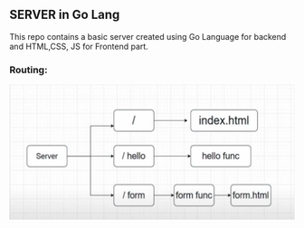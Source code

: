 ## SERVER in Go Lang

This repo contains a basic server created using Go Language for backend and HTML,CSS, JS for Frontend part.


### Routing:

![1692372284516](image/readme/1692372284516.png)
